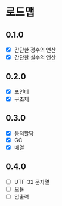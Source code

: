 # 로드맵
## 0.1.0
- [x] 간단한 정수의 연산
- [x] 간단한 실수의 연산

## 0.2.0
- [x] 포인터
- [x] 구조체

## 0.3.0
- [x] 동적할당
- [x] GC
- [x] 배열

## 0.4.0
- [ ] UTF-32 문자열
- [ ] 모듈
- [ ] 입출력
